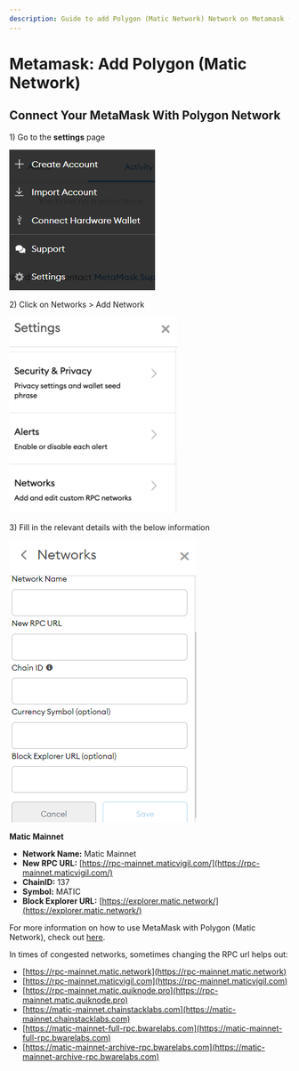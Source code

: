 ```yaml
---
description: Guide to add Polygon (Matic Network) Network on Metamask (Desktop & Mobile)
---
```


# Metamask: Add Polygon \(Matic Network\)

## Connect Your MetaMask With Polygon Network <a id="connect-your-metamask-with-binance-smart-chain"></a>

1\) Go to the **settings** page

![](../../.gitbook/assets/image%20%2812%29.png)

2\) Click on Networks &gt; Add Network

![](../../.gitbook/assets/image%20%2825%29.png)





3\) Fill in the relevant details with the below information

![](../../.gitbook/assets/image%20%2810%29.png)

**Matic Mainnet**

* **​Network Name:** Matic Mainnet
* **New RPC URL:** [https://rpc-mainnet.maticvigil.com/](https://rpc-mainnet.maticvigil.com/)
* **ChainID:** 137
* **Symbol:** MATIC
* **Block Explorer URL:** [https://explorer.matic.network/](https://explorer.matic.network/)

For more information on how to use MetaMask with Polygon \(Matic Network\), check out [here](https://docs.matic.network/docs/develop/metamask/config-matic).

In times of congested networks, sometimes changing the RPC url helps out:

* [https://rpc-mainnet.matic.network](https://rpc-mainnet.matic.network) 
* [https://rpc-mainnet.maticvigil.com](https://rpc-mainnet.maticvigil.com) 
* [https://rpc-mainnet.matic.quiknode.pro](https://rpc-mainnet.matic.quiknode.pro) 
* [https://matic-mainnet.chainstacklabs.com](https://matic-mainnet.chainstacklabs.com) 
* [https://matic-mainnet-full-rpc.bwarelabs.com](https://matic-mainnet-full-rpc.bwarelabs.com) 
* [https://matic-mainnet-archive-rpc.bwarelabs.com](https://matic-mainnet-archive-rpc.bwarelabs.com)





